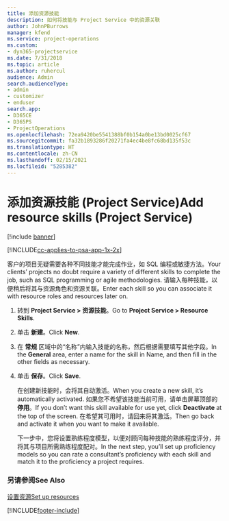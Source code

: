 ```yaml
---
title: 添加资源技能
description: 如何将技能与 Project Service 中的资源关联
author: JohnPBurrows
manager: kfend
ms.service: project-operations
ms.custom:
- dyn365-projectservice
ms.date: 7/31/2018
ms.topic: article
ms.author: ruhercul
audience: Admin
search.audienceType:
- admin
- customizer
- enduser
search.app:
- D365CE
- D365PS
- ProjectOperations
ms.openlocfilehash: 72ea9420be5541388bf0b154a0be13bd0025cf67
ms.sourcegitcommit: fa32b1893286f20271fa4ec4be8fc68bd135f53c
ms.translationtype: HT
ms.contentlocale: zh-CN
ms.lasthandoff: 02/15/2021
ms.locfileid: "5285382"
---
```

# <a name="add-resource-skills-project-service"></a><span data-ttu-id="8e342-103">添加资源技能 (Project Service)</span><span class="sxs-lookup"><span data-stu-id="8e342-103">Add resource skills (Project Service)</span></span>

[!include [banner](../includes/psa-now-project-operations.md)]

[!INCLUDE[cc-applies-to-psa-app-1x-2x](../includes/cc-applies-to-psa-app-1x-2x.md)]

<span data-ttu-id="8e342-104">客户的项目无疑需要各种不同技能才能完成作业，如 SQL 编程或敏捷方法。</span><span class="sxs-lookup"><span data-stu-id="8e342-104">Your clients’ projects no doubt require a variety of different skills to complete the job, such as SQL programming or agile methodologies.</span></span> <span data-ttu-id="8e342-105">请输入每种技能，以便稍后将其与资源角色和资源关联。</span><span class="sxs-lookup"><span data-stu-id="8e342-105">Enter each skill so you can associate it with resource roles and resources later on.</span></span>  
  
1. <span data-ttu-id="8e342-106">转到 **Project Service > 资源技能**。</span><span class="sxs-lookup"><span data-stu-id="8e342-106">Go to **Project Service > Resource Skills**.</span></span>  
  
2. <span data-ttu-id="8e342-107">单击 **新建**。</span><span class="sxs-lookup"><span data-stu-id="8e342-107">Click **New**.</span></span>  
  
3. <span data-ttu-id="8e342-108">在 **常规** 区域中的“名称”内输入技能的名称，然后根据需要填写其他字段。</span><span class="sxs-lookup"><span data-stu-id="8e342-108">In the **General** area, enter a name for the skill in Name, and then fill in the other fields as necessary.</span></span>  
  
4. <span data-ttu-id="8e342-109">单击 **保存**。</span><span class="sxs-lookup"><span data-stu-id="8e342-109">Click **Save**.</span></span>  
  
   <span data-ttu-id="8e342-110">在创建新技能时，会将其自动激活。</span><span class="sxs-lookup"><span data-stu-id="8e342-110">When you create a new skill, it’s automatically activated.</span></span> <span data-ttu-id="8e342-111">如果您不希望该技能当前可用，请单击屏幕顶部的 **停用**。</span><span class="sxs-lookup"><span data-stu-id="8e342-111">If you don’t want this skill available for use yet, click **Deactivate** at the top of the screen.</span></span> <span data-ttu-id="8e342-112">在希望其可用时，请回来将其激活。</span><span class="sxs-lookup"><span data-stu-id="8e342-112">Then go back and activate it when you want to make it available.</span></span>  
  
   <span data-ttu-id="8e342-113">下一步中，您将设置熟练程度模型，以便对顾问每种技能的熟练程度评分，并将其与项目所需熟练程度配对。</span><span class="sxs-lookup"><span data-stu-id="8e342-113">In the next step, you’ll set up proficiency models so you can rate a consultant’s proficiency with each skill and match it to the proficiency a project requires.</span></span>  
  
### <a name="see-also"></a><span data-ttu-id="8e342-114">另请参阅</span><span class="sxs-lookup"><span data-stu-id="8e342-114">See Also</span></span>  
 [<span data-ttu-id="8e342-115">设置资源</span><span class="sxs-lookup"><span data-stu-id="8e342-115">Set up resources</span></span>](../psa/set-up-resources.md)


[!INCLUDE[footer-include](../includes/footer-banner.md)]